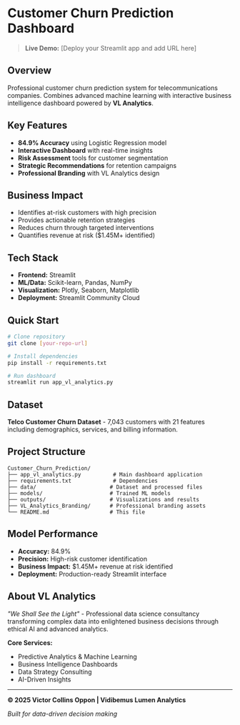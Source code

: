 # Customer Churn Prediction Dashboard

> **Live Demo:** [Deploy your Streamlit app and add URL here]

## Overview
Professional customer churn prediction system for telecommunications companies. Combines advanced machine learning with interactive business intelligence dashboard powered by **VL Analytics**.

## Key Features
- **84.9% Accuracy** using Logistic Regression model
- **Interactive Dashboard** with real-time insights
- **Risk Assessment** tools for customer segmentation  
- **Strategic Recommendations** for retention campaigns
- **Professional Branding** with VL Analytics design

## Business Impact
- Identifies at-risk customers with high precision
- Provides actionable retention strategies
- Reduces churn through targeted interventions
- Quantifies revenue at risk ($1.45M+ identified)

## Tech Stack
- **Frontend:** Streamlit
- **ML/Data:** Scikit-learn, Pandas, NumPy
- **Visualization:** Plotly, Seaborn, Matplotlib
- **Deployment:** Streamlit Community Cloud

## Quick Start
```bash
# Clone repository
git clone [your-repo-url]

# Install dependencies
pip install -r requirements.txt

# Run dashboard
streamlit run app_vl_analytics.py
```

## Dataset
**Telco Customer Churn Dataset** - 7,043 customers with 21 features including demographics, services, and billing information.

## Project Structure
```
Customer_Churn_Prediction/
├── app_vl_analytics.py          # Main dashboard application
├── requirements.txt             # Dependencies
├── data/                       # Dataset and processed files
├── models/                     # Trained ML models
├── outputs/                    # Visualizations and results
├── VL_Analytics_Branding/      # Professional branding assets
└── README.md                   # This file
```

## Model Performance
- **Accuracy:** 84.9%
- **Precision:** High-risk customer identification
- **Business Impact:** $1.45M+ revenue at risk identified
- **Deployment:** Production-ready Streamlit interface

## About VL Analytics
*"We Shall See the Light"* - Professional data science consultancy transforming complex data into enlightened business decisions through ethical AI and advanced analytics.

**Core Services:**
- Predictive Analytics & Machine Learning
- Business Intelligence Dashboards  
- Data Strategy Consulting
- AI-Driven Insights

---
**© 2025 Victor Collins Oppon | Vidibemus Lumen Analytics**

*Built for data-driven decision making*
